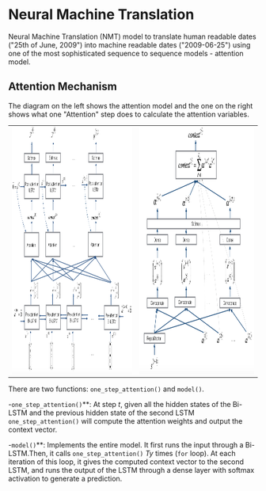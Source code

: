 # Neural Machine Translation

Neural Machine Translation (NMT) model to translate human readable dates ("25th of June, 2009") into machine readable dates ("2009-06-25") using one of the most sophisticated sequence to sequence models - attention model.


## Attention Mechanism

The diagram on the left shows the attention model and the one on the right shows what one "Attention" step does to calculate the attention variables.

<table>
<td> 
<img src="images/attn_model.png" style="width:500;height:500px;"> <br>
</td> 
<td> 
<img src="images/attn_mechanism.png" style="width:500;height:500px;"> <br>
</td> 
</table>



There are two functions: `one_step_attention()` and `model()`.

-`one_step_attention()`**: At step <i>t</i>, given all the hidden states of the Bi-LSTM and the previous hidden state of the second LSTM `one_step_attention()` will compute the attention weights and output the context vector.

-`model()`**: Implements the entire model. It first runs the input through a Bi-LSTM.Then, it calls `one_step_attention()` <i>Ty</i> times (`for` loop). At each iteration of this loop, it gives the computed context vector to the second LSTM, and runs the output of the LSTM through a dense layer with softmax activation to generate a prediction. 
